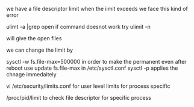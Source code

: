we have a file descriptor limit when the iimit exceeds we face this kind of error

ulimt -a |grep open if command doesnot work try ulimit -n

will give the open files 

we can change the limit by 

sysctl -w fs.file-max=500000 in order to make the permanent even after reboot use update fs.file-max in  /etc/sysctl.conf
sysctl -p applies the chnage immedaitely



vi /etc/security/limits.conf for user level limits
for process specific 

/proc/pid/limit to check file descriptor for specific process

